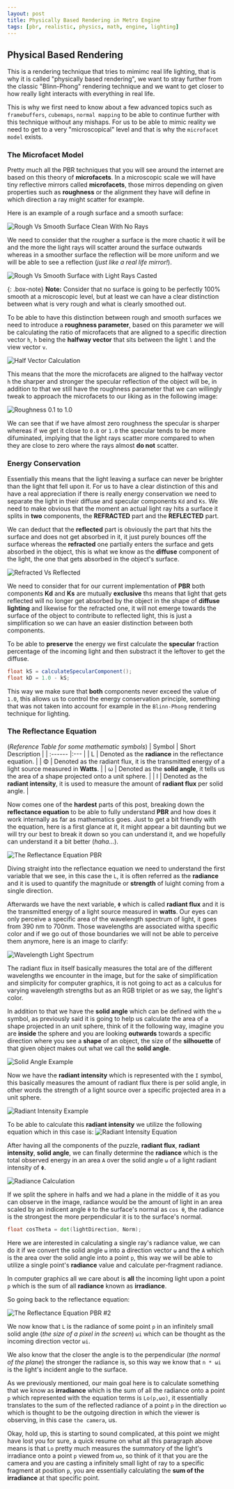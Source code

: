 ```yaml
---
layout: post
title: Physically Based Rendering in Metro Engine
tags: [pbr, realistic, physics, math, engine, lighting]
---
```


## Physical Based Rendering

  This is a rendering technique that tries to mimimc real life lighting, that is why it is called "physically based rendering", we want to stray further from the classic "Blinn-Phong" rendering technique and we want to get closer to how really light interacts with everything in real life.
  
  This is why we first need to know about a few advanced topics such as `framebuffers`, `cubemaps`, `normal mapping` to be able to continue further with this technique without any mishaps. For us to be able to mimic reality we need to get to a very "microscopical" level and that is why the `microfacet model` exists.
  
### The Microfacet Model

  Pretty much all the PBR techniques that you will see around the internet are based on this theory of **microfacets**. In a microscopic scale we will have tiny reflective mirrors called **microfacets**, those mirros depending on given properties such as **roughness** or the alignment they have will define in which direction a ray might scatter for example.
  
  Here is an example of a rough surface and a smooth surface: 
  
  ![Rough Vs Smooth Surface Clean With No Rays](https://user-images.githubusercontent.com/48097484/119421020-0534e600-bcfe-11eb-9ef8-651c69b62c69.png)

  We need to consider that the rougher a surface is the more chaotic it will be and the more the light rays will scatter around the surface outwards whereas in a smoother surface the reflection will be more uniform and we will be able to see a reflection (_just like a real life mirror!_).
  
  ![Rough Vs Smooth Surface with Light Rays Casted](https://user-images.githubusercontent.com/48097484/119421090-30b7d080-bcfe-11eb-8375-cbc368dff809.png)

  {: .box-note}
**Note:** Consider that no surface is going to be perfectly 100% smooth at a microscopic level, but at least we can have a clear distinction between what is very rough and what is clearly smoothed out.

To be able to have this distinction between rough and smooth surfaces we need to introduce a **roughness parameter**, based on this parameter we will be calculating the ratio of microfacets that are aligned to a specific direction vector `h`, `h` being the **halfway vector** that sits between the light `l` and the view vector `v`.

![Half Vector Calculation](https://user-images.githubusercontent.com/48097484/119421251-93a96780-bcfe-11eb-91ea-6b6fc8b4f021.png)

  This means that the more the microfacets are aligned to the halfway vector `h` the sharper and stronger the specular reflection of the object will be, in addition to that we still have the roughness parameter that we can willingly tweak to approach the microfacets to our liking as in the following image:
  
  ![Roughness 0.1 to 1.0](https://user-images.githubusercontent.com/48097484/119421306-b5a2ea00-bcfe-11eb-95fc-a050b80dd409.png)

We can see that if we have almost zero roughness the specular is sharper whereas if we get it close to `0.8` or `1.0` the specular tends to be more difuminated, implying that the light rays scatter more compared to when they are close to zero where the rays almost **do not** scatter.

### Energy Conservation

  Essentially this means that the light leaving a surface can never be brighter than the light that fell upon it. For us to have a clear distinction of this and have a real appreciation if there is really energy conservation we need to separate the light in their diffuse and specular components `Kd` and `Ks`. We need to make obvious that the moment an actual light ray hits a surface it splits in **two** components, the **REFRACTED** part and the **REFLECTED** part.
  
  We can deduct that the **reflected** part is obviously the part that hits the surface and does not get absorbed in it, it just purely bounces off the surface whereas the **refracted** one partially enters the surface and gets absorbed in the object, this is what we know as the **diffuse** component of the light, the one that gets absorbed in the object's surface.
  
  ![Refracted Vs Reflected](https://user-images.githubusercontent.com/48097484/119422838-30213900-bd02-11eb-927e-605cd3011a18.png)

  We need to consider that for our current implementation of **PBR** both components **Kd** and **Ks** are mutually **exclusive** ths means that light that gets reflected will no longer get absorbed by the object in the shape of **diffuse lighting** and likewise for the refracted one, it will not emerge towards the surface of the object to contribute to reflected light, this is just a simplification so we can have an easier distinction between both components. 
  
  To be able to **preserve** the energy we first calculate the **specular** fraction percentage of the incoming light and then substract it the leftover to get the diffuse.
  
```glsl
float kS = calculateSpecularComponent();
float kD = 1.0 - kS;
```

This way we make sure that **both** components never exceed the value of `1.0`, this allows us to control the energy conservation principle, something that was not taken into account for example in the `Blinn-Phong` rendering technique for lighting.

### The Reflectance Equation

(_Reference Table for some mathematic symbols_)
| Symbol | Short Description |
| :------ |:--- |
| L | Denoted as the **radiance** in the reflectance equation. | 
| Φ | Denoted as the radiant flux, it is the transmitted energy of a light source measured in **Watts**. | 
| ω | Denoted as the **solid angle**, it tells us the area of a shape projected onto a unit sphere. | 
| I | Denoted as the **radiant intensity**, it is used to measure the amount of **radiant flux** per solid angle. |

  Now comes one of the **hardest** parts of this post, breaking down the **reflectance equation** to be able to fully understand **PBR** and how does it work internally as far as mathematics goes. Just to get a bit friendly with the equation, here is a first glance at it, it might appear a bit daunting but we will try our best to break it down so you can understand it, and we hopefully can understand it a bit better (_haha..._).
  
  ![The Reflectance Equation PBR](https://user-images.githubusercontent.com/48097484/119423829-855e4a00-bd04-11eb-8f03-f892188bf72e.png)

  Diving straight into the reflectance equation we need to understand the first variable that we see, in this case the `L`, it is often referred as the **radiance** and it is used to quantify the magnitude or **strength** of luight coming from a single direction.
  
  Afterwards we have the next variable, `Φ` which is called **radiant flux** and it is the transmitted energy of a light source measured in **watts**. Our eyes can only perceive a specific area of the wavelength spectrum of light, it goes from 390 nm to 700nm. Those wavelengths are associated witha specific color and if we go out of those boundaries we will not be able to perceive them anymore, here is an image to clarify:
  
  ![Wavelength Light Spectrum](https://user-images.githubusercontent.com/48097484/119424215-4f6d9580-bd05-11eb-8111-81a2f79f48f7.png)

  The radiant flux in itself basically measures the total are of the different wavelengths we encounter in the image, but for the sake of simplification and simplicity for computer graphics, it is not going to act as a calculus for varying wavelength strengths but as an RGB triplet or as we say, the light's color.
  
  In addition to that we have the **solid angle** which can be defined with the `ω` symbol, as previously said it is going to help us calculate the area of a shape projected in an unit sphere, think of it the following way, imagine you are **inside** the sphere and you are looking **outwards** towards a specific direction where you see a **shape** of an object, the size of the **silhouette** of that given object makes out what we call the **solid angle**. 

![Solid Angle Example](https://user-images.githubusercontent.com/48097484/119424861-91e3a200-bd06-11eb-80eb-c27bc8ab7cfc.png)

Now we have the **radiant intensity** which is represented with the `I` symbol, this basically measures the amount of radiant flux there is per solid angle, in other words the strength of a light source over a specific projected area in a unit sphere.

![Radiant Intensity Example](https://user-images.githubusercontent.com/48097484/119424970-ceaf9900-bd06-11eb-9e85-c9887fecca22.png)

To be able to calculate this **radiant intensity** we utilize the following equation which in this case is:
![Radiant Intensity Equation](https://user-images.githubusercontent.com/48097484/119425036-ebe46780-bd06-11eb-860c-acc966aa7518.png)

  After having all the components of the puzzle, **radiant flux**, **radiant intensity**, **solid angle**, we can finally determine the **radiance** which is the total observed energy in an area `A` over the solid angle `ω` of a light radiant intensity of `Φ`.
  
  ![Radiance Calculation](https://user-images.githubusercontent.com/48097484/119425161-264e0480-bd07-11eb-9a57-7b2acf67bf51.png)

  If we split the sphere in halfs and we had a plane in the middle of it as you can observe in the image, radiance would be the amount of light in an area scaled by an indicent angle `θ` to the surface's normal as `cos θ`, the radiance is the strongest the more perpendicular it is to the surface's normal.
  
```glsl
float cosTheta = dot(lightDirection, Norm);
```
  Here we are interested in calculating a single ray's radiance value, we can do it if we convert the solid angle `ω` into a direction vector `ω` and the `A` which is the area over the solid angle into a point `p`, this way we will be able to utilize a single point's **radiance** value and calculate per-fragment radiance.
  
  In computer graphics all we care about is **all** the incoming light upon a point `p` which is the sum of all **radiance** known as **irradiance**.
  
  So going back to the reflectance equation:
  
![The Reflectance Equation PBR #2](https://user-images.githubusercontent.com/48097484/119425785-4cc06f80-bd08-11eb-88b7-c563ba3b9f44.png)

We now know that `L` is the radiance of some point `p` in an infinitely small solid angle (_the size of a pixel in the screen_) `ωi` which can be thought as the incoming direction vector `ωi`.

We also know that the closer the angle is to the perpendicular (_the normal of the plane_) the stronger the radiance is, so this way we know that `n * ωi` is the light's incident angle to the surface.

As we previously mentioned, our main goal here is to calculate something that we know as **irradiance** which is the sum of all the radiance onto a point `p` which represented with the equation terms is `Lo(p,ωo)`, it essentially translates to the sum of the reflected radiance of a point `p` in the direction `ωo` which is thought to be the outgoing direction in which the viewer is observing, in this case `the camera`, us.

Okay, hold up, this is starting to sound complicated, at this point we might have lost you for sure, a quick resume on what all this paragraph above means is that `Lo` pretty much measures the summatory of the light's irradiance onto a point `p` viewed from `ωo`, so think of it that you are the camera and you are casting a infinitely small light of ray to a specific fragment at position `p`, you are essentially calculating the **sum of the irradiance** at that specific point.



